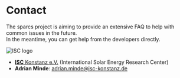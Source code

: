 # Contact

The sparcs project is aiming to provide an extensive FAQ to help with common issues in the future.  
In the meantime, you can get help from the developers directly.

![ISC logo](_images/isc-logo-full.png)

- [**ISC** Konstanz e.V.](https://isc-konstanz.de/) (International Solar Energy Research Center)
- **Adrian Minde**: adrian.minde@isc-konstanz.de
